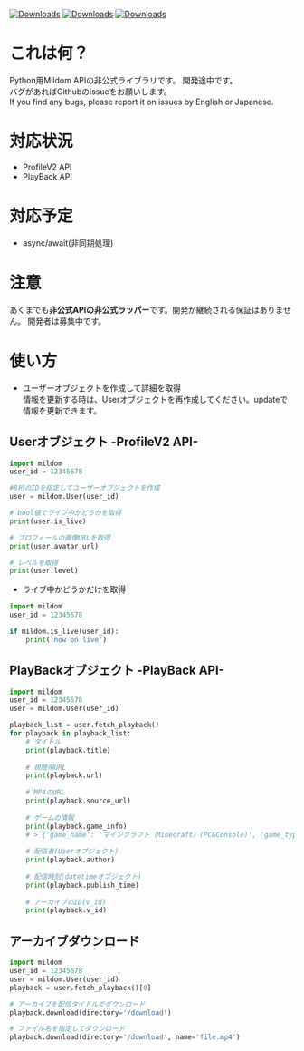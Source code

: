 [![Downloads](https://pepy.tech/badge/mildom)](https://pepy.tech/project/mildom)
[![Downloads](https://pepy.tech/badge/mildom/month)](https://pepy.tech/project/mildom)
[![Downloads](https://pepy.tech/badge/mildom/week)](https://pepy.tech/project/mildom)

# これは何？
Python用Mildom APIの非公式ライブラリです。
開発途中です。<br>バグがあればGithubのissueをお願いします。<br>
If you find any bugs, please report it on issues by English or Japanese.

# 対応状況
- ProfileV2 API
- PlayBack API

# 対応予定
- async/await(非同期処理)

# 注意
あくまでも**非公式APIの非公式ラッパー**です。開発が継続される保証はありません。
開発者は募集中です。

# 使い方
- ユーザーオブジェクトを作成して詳細を取得<br>
情報を更新する時は、Userオブジェクトを再作成してください。updateで情報を更新できます。
## Userオブジェクト -ProfileV2 API-
```python
import mildom
user_id = 12345678

#8桁のIDを指定してユーザーオブジェクトを作成
user = mildom.User(user_id)

# bool値でライブ中かどうかを取得
print(user.is_live)

# プロフィールの画像URLを取得
print(user.avatar_url)

# レベルを取得
print(user.level)
```

- ライブ中かどうかだけを取得
```python
import mildom
user_id = 12345678

if mildom.is_live(user_id):
    print('now on live')
```

## PlayBackオブジェクト -PlayBack API-
```python
import mildom
user_id = 12345678
user = mildom.User(user_id)

playback_list = user.fetch_playback()
for playback in playback_list:
    # タイトル
    print(playback.title)
    
    # 視聴用URL
    print(playback.url)
    
    # MP4のURL
    print(playback.source_url)    
    
    # ゲームの情報
    print(playback.game_info)
    # > {'game_name': 'マインクラフト（Minecraft）(PC&Console)', 'game_type': 'pc'}
    
    # 配信者(Userオブジェクト)
    print(playback.author)
    
    # 配信時刻(datetimeオブジェクト)
    print(playback.publish_time)
    
    # アーカイブのID(v_id)
    print(playback.v_id)
```
## アーカイブダウンロード
```python
import mildom
user_id = 12345678
user = mildom.User(user_id)
playback = user.fetch_playback()[0]

# アーカイブを配信タイトルでダウンロード
playback.download(directory='/download')

# ファイル名を指定してダウンロード
playback.download(directory='/download', name='file.mp4')
```
